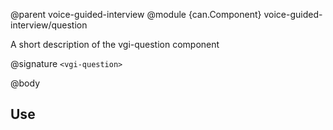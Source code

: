 @parent voice-guided-interview
@module {can.Component} voice-guided-interview/question <vgi-question>

A short description of the vgi-question component

@signature `<vgi-question>`

@body

## Use

